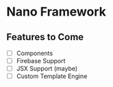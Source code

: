 # Nano Framework

## Features to Come

- [ ] Components
- [ ] Firebase Support
- [ ] JSX Support (maybe)
- [ ] Custom Template Engine
